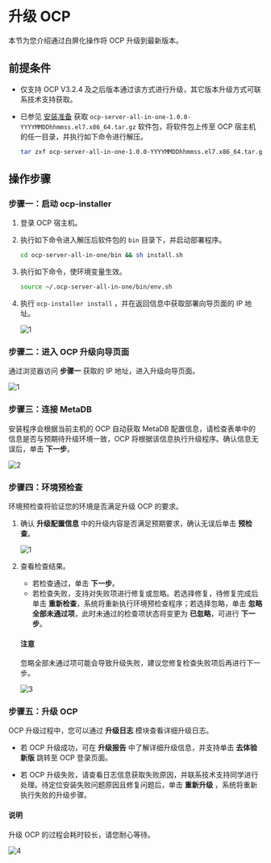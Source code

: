 # 升级 OCP

本节为您介绍通过白屏化操作将 OCP 升级到最新版本。

## 前提条件

* 仅支持 OCP V3.2.4 及之后版本通过该方式进行升级，其它版本升级方式可联系技术支持获取。
* 已参见 [安装准备](../300.deployment-guide/400.installation-preparation.md) 获取 `ocp-server-all-in-one-1.0.0-YYYYMMDDhhmmss.el7.x86_64.tar.gz` 软件包，将软件包上传至 OCP 宿主机的任一目录，并执行如下命令进行解压。

   ```bash
   tar zxf ocp-server-all-in-one-1.0.0-YYYYMMDDhhmmss.el7.x86_64.tar.gz
   ```

## 操作步骤

### 步骤一：启动 ocp-installer

1. 登录 OCP 宿主机。

2. 执行如下命令进入解压后软件包的 `bin` 目录下，并启动部署程序。

    ```bash
    cd ocp-server-all-in-one/bin && sh install.sh
    ```

3. 执行如下命令，使环境变量生效。

    ```bash
    source ~/.ocp-server-all-in-one/bin/env.sh
    ```

4. 执行 `ocp-installer install` ，并在返回信息中获取部署向导页面的 IP 地址。

   ![1](https://obbusiness-private.oss-cn-shanghai.aliyuncs.com/doc/img/ocp/403-ce/ocp%E5%8D%87%E7%BA%A7.png)

### 步骤二：进入 OCP 升级向导页面

通过浏览器访问 **步骤一** 获取的 IP 地址，进入升级向导页面。

![1](https://obbusiness-private.oss-cn-shanghai.aliyuncs.com/doc/img/ocp/420/%E5%8D%87%E7%BA%A7%E5%90%91%E5%AF%BC%E9%A1%B5%E9%9D%A2.png)

### 步骤三：连接 MetaDB

安装程序会根据当前主机的 OCP 自动获取 MetaDB 配置信息，请检查表单中的信息是否与预期待升级环境一致，OCP 将根据该信息执行升级程序。确认信息无误后，单击 **下一步**。

![2](https://obbusiness-private.oss-cn-shanghai.aliyuncs.com/doc/img/ocp/403-ce/%E5%8D%87%E7%BA%A7-metadb%E8%BF%9E%E6%8E%A5.png)

### 步骤四：环境预检查

环境预检查将验证您的环境是否满足升级 OCP 的要求。

1. 确认 **升级配置信息** 中的升级内容是否满足预期要求，确认无误后单击 **预检查**。

   ![1](https://obbusiness-private.oss-cn-shanghai.aliyuncs.com/doc/img/ocp/420/%E5%8D%87%E7%BA%A7%E7%8E%AF%E5%A2%83%E9%A2%84%E6%A3%80%E6%9F%A5.png)

2. 查看检查结果。

   * 若检查通过，单击 **下一步**。
   * 若检查失败，支持对失败项进行修复或忽略。若选择修复，待修复完成后单击 **重新检查**，系统将重新执行环境预检查程序；若选择忽略，单击 **忽略全部未通过项**，此时未通过的检查项状态将变更为 **已忽略**，可进行 **下一步**。

   <main id="notice" type='notice'><h4>注意</h4><p>忽略全部未通过项可能会导致升级失败，建议您修复检查失败项后再进行下一步。</p></main>

   ![3](https://obbusiness-private.oss-cn-shanghai.aliyuncs.com/doc/img/ocp/403-ce/%E5%8D%87%E7%BA%A7-metadb%E6%A3%80%E6%9F%A5%E9%80%9A%E8%BF%87.png)

### 步骤五：升级 OCP

OCP 升级过程中，您可以通过 **升级日志** 模块查看详细升级日志。

* 若 OCP 升级成功，可在 **升级报告** 中了解详细升级信息，并支持单击 **去体验新版** 跳转至 OCP 登录页面。

* 若 OCP 升级失败，请查看日志信息获取失败原因，并联系技术支持同学进行处理。待定位安装失败问题原因且修复问题后，单击 **重新升级** ，系统将重新执行失败的升级步骤。

<main id="notice" type='explain'><h4>说明</h4><p>升级 OCP 的过程会耗时较长，请您耐心等待。</p></main>

![4](https://obbusiness-private.oss-cn-shanghai.aliyuncs.com/doc/img/ocp/420/%E5%8D%87%E7%BA%A7ocp.png)
